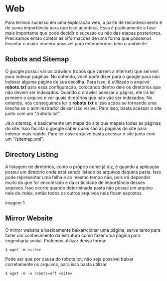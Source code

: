 # Web

Para termos sucesso em uma exploração web, a parte de reconhecimento é de suma importância para que isso aconteça. Essa é praticamente a fase mais importante que pode decidir o sucesso ou não das etapas posteriores. Precisamos então coletar as informações de uma forma que possamos levantar o maior número possível para entendermos bem o ambiente.

## Robots and Sitemap

O google possui vários crawlers (robôs que varrem a internet) que servem para indexar páginas. No entendo, você pode dizer para o google para não indexar alguma página de sua escolha. Para isso, é utilizado o arquivo **robots.txt** para essa configuração, colocando dentro dele os diretórios que não devem ser indexados. Quando o crawler acessar a página, ele irá ler primeiro o arquivo e ver quais diretórios que não vão ser indexados. No entendo, nós conseguimos ler o **robots.txt** e isso acaba se tornando uma brecha se o administrador deixar isso visível. Para isso, basta acessar o site junto com um "/robots.txt".

Já o sitemap, é basicamente um mapa do site que mapeia todas as páginas do site. Isso facilita o google saber quais são as páginas do site para indexar mais rápido. Para ler esse arquivo basta acessar o site junto com um "/sitemap.xml".

## Directory Listing

A listagem de diretórios, como o próprio nome já diz, é quando a aplicação possui um diretório onde está sendo listado os arquivos daquela pasta. Isso pode representar uma falha e ao mesmo tempo não, pois irá depender muito do que for encontrado e da criticidade de importância desses arquivos. Isso ocorre quando determinada pasta não possui um arquivo nela de index, então todos os outros arquivos nela ficam expostos.

imagem 1

## Mirror Website

O mirror website é basicamente baixar/clonar uma página, serve tanto para fazer um conhecimento da estrutura como fazer uma página para engenharia social. Podemos utilizar dessa forma:

```
$ wget -m <site>
```

Pode ser que por causa do robots.txt, não seja possível baixar corretamente os arquivos, para isso basta utilizar

```
$ wget -m -e robots=off <site>
```

